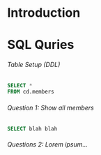 # Introduction

# SQL Quries

###### Table Setup (DDL)

```sql
SELECT *
FROM cd.members
```

###### Question 1: Show all members 

```sql
SELECT blah blah 
```

###### Questions 2: Lorem ipsum...



